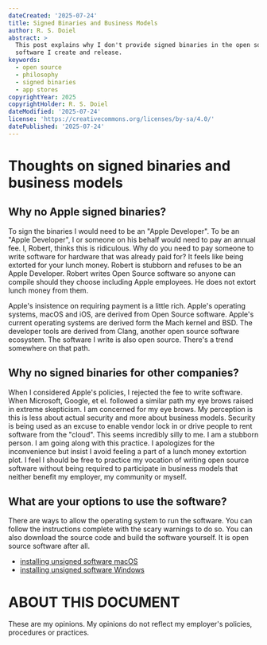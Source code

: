 ```yaml
---
dateCreated: '2025-07-24'
title: Signed Binaries and Business Models
author: R. S. Doiel
abstract: >
  This post explains why I don't provide signed binaries in the open source
  software I create and release.
keywords:
  - open source
  - philosophy
  - signed binaries
  - app stores
copyrightYear: 2025
copyrightHolder: R. S. Doiel
dateModified: '2025-07-24'
license: 'https://creativecommons.org/licenses/by-sa/4.0/'
datePublished: '2025-07-24'
---
```


# Thoughts on signed binaries and business models

## Why no Apple signed binaries?

To sign the binaries I would need to be an "Apple Developer". To be an "Apple Developer", I or someone on his behalf would need to pay an annual fee. I, Robert, thinks this is ridiculous. Why do you need to pay someone to write software for hardware that was already paid for? It feels like being extorted for your lunch money. Robert is stubborn and refuses to be an Apple Developer. Robert writes Open Source software so anyone can compile should they choose including Apple employees. He does not extort lunch money from them.

Apple's insistence on requiring payment is a little rich. Apple's operating systems, macOS and iOS, are derived from Open Source software. Apple's current operating systems are derived form the Mach kernel and BSD. The developer tools are derived from Clang, another open source software ecosystem. The software I write is also open source. There's a trend somewhere on that path.

## Why no signed binaries for other companies?

When I considered Apple's policies, I rejected the fee to write software. When Microsoft, Google, et el. followed a similar path my eye brows raised in extreme skepticism. I am concerned for my eye brows. My perception is this is less about actual security and more about business models. Security is being used as an excuse to enable vendor lock in or drive people to rent software from the "cloud". This seems incredibly silly to me. I am a stubborn person. I am going along with this practice. I apologizes for the inconvenience but insist I avoid feeling a part of a lunch money extortion plot. I feel I should be free to practice my vocation of writing open source software without being required to participate in business models that neither benefit my employer, my community or myself.

## What are your options to use the software?

There are ways to allow the operating system to run the software. You can follow the instructions complete with the scary warnings to do so. You can also download the source code and build the software yourself. It is open source software after all.

- [installing unsigned software macOS](INSTALL_NOTES_macOS.txt)
- [installing unsigned software Windows](INSTALL_NOTES_Windows.txt)

# ABOUT THIS DOCUMENT

These are my opinions. My opinions do not reflect my employer's policies, procedures or practices.
